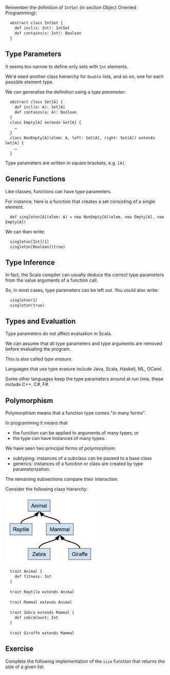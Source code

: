 
Remember the definition of `IntSet` (in section Object Oriented Programming):

      abstract class IntSet {
        def incl(x: Int): IntSet
        def contains(x: Int): Boolean
      }

## Type Parameters

It seems too narrow to define only sets with `Int` elements.

We'd need another class hierarchy for `Double` lists, and so on,
one for each possible element type.

We can generalize the definition using a *type parameter*:

      abstract class Set[A] {
        def incl(a: A): Set[A]
        def contains(a: A): Boolean
      }
      class Empty[A] extends Set[A] {
        …
      }
      class NonEmpty[A](elem: A, left: Set[A], right: Set[A]) extends Set[A] {
        …
      }

Type parameters are written in square brackets, e.g. `[A]`.

## Generic Functions

Like classes, functions can have type parameters.

For instance, here is a function that creates a set consisting of a single element.

      def singleton[A](elem: A) = new NonEmpty[A](elem, new Empty[A], new Empty[A])

We can then write:

      singleton[Int](1)
      singleton[Boolean](true)

## Type Inference 

In fact, the Scala compiler can usually deduce the correct type
parameters from the value arguments of a function call.

So, in most cases, type parameters can be left out. You could also write:

      singleton(1)
      singleton(true)

## Types and Evaluation

Type parameters do not affect evaluation in Scala.

We can assume that all type parameters and type arguments are removed
before evaluating the program.

This is also called *type erasure*.

Languages that use type erasure include Java, Scala, Haskell, ML, OCaml.

Some other languages keep the type parameters around at run time, these include C++, C#, F#.

## Polymorphism 

Polymorphism means that a function type comes "in many forms".

In programming it means that

 - the function can be applied to arguments of many types, or
 - the type can have instances of many types.

We have seen two principal forms of polymorphism:

 - subtyping: instances of a subclass can be passed to a base class
 - generics: instances of a function or class are created by type parameterization.

The remaining subsections compare their interaction.

Consider the following class hierarchy:

<img src="./animals.svg" style="max-width: 20em;" />

      trait Animal {
        def fitness: Int
      }
    
      trait Reptile extends Animal
    
      trait Mammal extends Animal
    
      trait Zebra extends Mammal {
        def zebraCount: Int
      }
    
      trait Giraffe extends Mammal


## Exercise 

Complete the following implementation of the `size` function that returns
the size of a given list.
